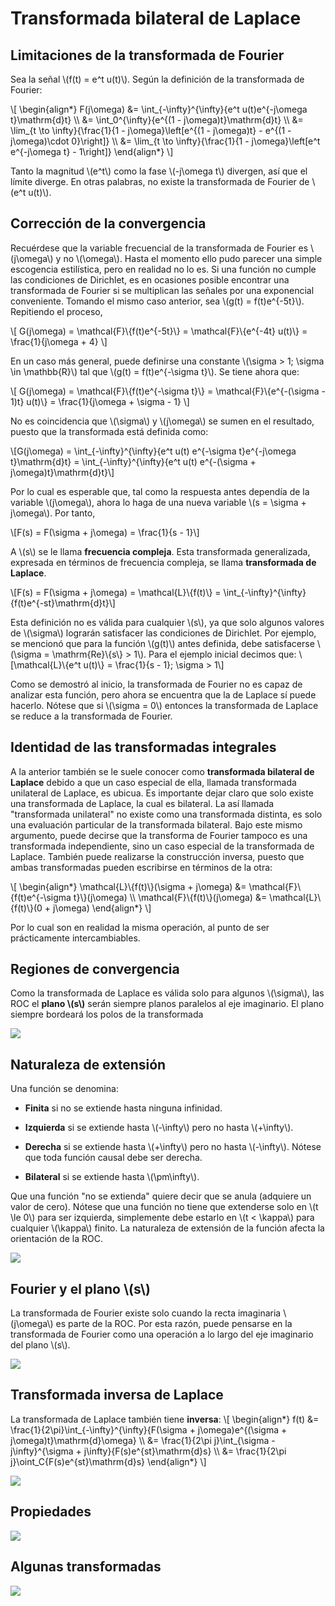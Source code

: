 # Transformada bilateral de Laplace

## Limitaciones de la transformada de Fourier

Sea la señal \\(f(t) = e^t u(t)\\). Según la definición de la
transformada de Fourier:

\\[
\begin{align*}
  F(j\omega) &= \int_{-\infty}^{\infty}{e^t u(t)e^{-j\omega t}\mathrm{d}t} \\\\
  &= \int_0^{\infty}{e^{(1 - j\omega)t}\mathrm{d}t} \\\\
  &= \lim_{t \to \infty}{\frac{1}{1 - j\omega}\left[e^{(1 - j\omega)t} - e^{(1 - j\omega)\cdot 0}\right]} \\\\
  &= \lim_{t \to \infty}{\frac{1}{1 - j\omega}\left[e^t e^{-j\omega t} - 1\right]}
\end{align*}
\\]

Tanto la magnitud \\(e^t\\) como la fase \\(-j\omega t\\) divergen, así que el
límite diverge. En otras palabras, no existe la transformada de Fourier de
\\(e^t u(t)\\).

## Corrección de la convergencia

Recuérdese que la variable frecuencial de la transformada de Fourier es
\\(j\omega\\) y no \\(\omega\\). Hasta el momento ello pudo parecer una simple
escogencia estilística, pero en realidad no lo es. Si una función no cumple las
condiciones de Dirichlet, es en ocasiones posible encontrar una transformada de
Fourier si se multiplican las señales por una exponencial conveniente. Tomando
el mismo caso anterior, sea \\(g(t) = f(t)e^{-5t}\\). Repitiendo el proceso,

\\[
G(j\omega) = \mathcal{F}\\{f(t)e^{-5t}\\} = \mathcal{F}\\{e^{-4t} u(t)\\} = \frac{1}{j\omega + 4}
\\]

En un caso más general, puede definirse una constante \\(\sigma > 1; \sigma \in
\mathbb{R}\\) tal que \\(g(t) = f(t)e^{-\sigma t}\\). Se tiene ahora que:

\\[
G(j\omega) = \mathcal{F}\\{f(t)e^{-\sigma t}\\} = \mathcal{F}\\{e^{-(\sigma - 1)t} u(t)\\} = \frac{1}{j\omega + \sigma - 1}
\\]

No es coincidencia que \\(\sigma\\) y \\(j\omega\\) se sumen en el resultado,
puesto que la transformada está definida como:

\\[G(j\omega) = \int_{-\infty}^{\infty}{e^t u(t) e^{-\sigma t}e^{-j\omega t}\mathrm{d}t}
= \int_{-\infty}^{\infty}{e^t u(t) e^{-(\sigma + j\omega)t}\mathrm{d}t}\\]

Por lo cual es esperable que, tal como la respuesta antes dependía de la variable
\\(j\omega\\), ahora lo haga de una nueva variable \\(s = \sigma + j\omega\\). Por
tanto,

\\[F(s) = F(\sigma + j\omega) = \frac{1}{s - 1}\\]

A \\(s\\) se le llama **frecuencia compleja**. Esta transformada
generalizada, expresada en términos de frecuencia compleja, se llama
**transformada de Laplace**.

\\[F(s) = F(\sigma + j\omega) = \mathcal{L}\\{f(t)\\} = \int_{-\infty}^{\infty}{f(t)e^{-st}\mathrm{d}t}\\]

Esta definición no es válida para cualquier \\(s\\), ya que solo algunos
valores de \\(\sigma\\) lograrán satisfacer las condiciones de Dirichlet. Por
ejemplo, se mencionó que para la función \\(g(t)\\) antes definida, debe
satisfacerse \\(\sigma = \mathrm{Re}\\{s\\} > 1\\). Para el ejemplo inicial
decimos que:
\\[\mathcal{L}\\{e^t u(t)\\} = \frac{1}{s - 1}; \sigma > 1\\]

Como se demostró al inicio, la transformada de Fourier no es capaz de analizar
esta función, pero ahora se encuentra que la de Laplace sí puede hacerlo.
Nótese que si \\(\sigma = 0\\) entonces la transformada de Laplace se reduce a
la transformada de Fourier.

## Identidad de las transformadas integrales

A la anterior también se le suele conocer como **transformada bilateral de
Laplace** debido a que un caso especial de ella, llamada transformada
unilateral de Laplace, es ubicua. Es importante dejar claro que solo existe una
transformada de Laplace, la cual es bilateral. La así llamada "transformada
unilateral" no existe como una transformada distinta, es solo una evaluación
particular de la transformada bilateral. Bajo este mismo argumento, puede
decirse que la transforma de Fourier tampoco es una transformada independiente,
sino un caso especial de la transformada de Laplace. También puede realizarse
la construcción inversa, puesto que ambas transformadas pueden escribirse en
términos de la otra:

\\[
\begin{align*}
  \mathcal{L}\\{f(t)\\}(\sigma + j\omega) &= \mathcal{F}\\{f(t)e^{-\sigma t}\\}(j\omega) \\\\
  \mathcal{F}\\{f(t)\\}(j\omega) &= \mathcal{L}\\{f(t)\\}(0 + j\omega)
\end{align*}
\\]

Por lo cual son en realidad la misma operación, al punto de ser prácticamente
intercambiables.

## Regiones de convergencia

Como la transformada de Laplace es válida solo para algunos \\(\sigma\\), las
ROC el **plano \\(s\\)** serán siempre planos paralelos al eje imaginario. El
plano siempre bordeará los polos de la transformada

![](img/roc.png)

## Naturaleza de extensión

Una función se denomina:

- **Finita** si no se extiende hasta ninguna infinidad.

- **Izquierda** si se extiende hasta \\(-\infty\\) pero no hasta \\(+\infty\\).

- **Derecha** si se extiende hasta \\(+\infty\\) pero no hasta \\(-\infty\\).
  Nótese que toda función causal debe ser derecha.

- **Bilateral** si se extiende hasta \\(\pm\infty\\).

Que una función "no se extienda" quiere decir que se anula (adquiere un valor
de cero).  Nótese que una función no tiene que extenderse solo en \\(t \le 0\\)
para ser izquierda, simplemente debe estarlo en \\(t < \kappa\\) para cualquier
\\(\kappa\\) finito. La naturaleza de extensión de la función afecta la
orientación de la ROC.

![](img/roc-rangos.png)

## Fourier y el plano \\(s\\)

La transformada de Fourier existe solo cuando la recta imaginaria \\(j\omega\\)
es parte de la ROC. Por esta razón, puede pensarse en la transformada de
Fourier como una operación a lo largo del eje imaginario del plano \\(s\\).

![](img/roc-polos.png)

## Transformada inversa de Laplace

La transformada de Laplace también tiene **inversa**:
\\[
\begin{align*}
f(t) &= \frac{1}{2\pi}\int_{-\infty}^{\infty}{F(\sigma + j\omega)e^{(\sigma + j\omega)t}\mathrm{d}\omega} \\\\
&= \frac{1}{2\pi j}\int_{\sigma - j\infty}^{\sigma + j\infty}{F(s)e^{st}\mathrm{d}s} \\\\
&= \frac{1}{2\pi j}\oint_C{F(s)e^{st}\mathrm{d}s}
\end{align*}
\\]

![](img/bromwich.png)

## Propiedades

![](img/propiedades-bilateral.png)

## Algunas transformadas

![](img/tabla-bilateral.png)
